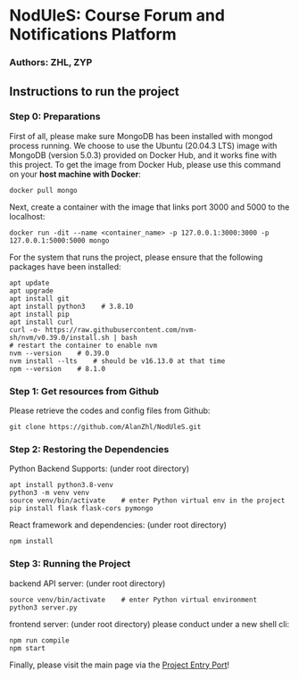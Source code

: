 # NodUleS: Course Forum and Notifications Platform
### Authors: ZHL, ZYP

## Instructions to run the project

### Step 0: Preparations
First of all, please make sure MongoDB has been installed with mongod process running. 
We choose to use the Ubuntu (20.04.3 LTS) image with MongoDB (version 5.0.3) provided on Docker Hub, and it works fine with this project. To get the image from Docker Hub, please use this command on your **host machine with Docker**:
```
docker pull mongo
```
Next, create a container with the image that links port 3000 and 5000 to the localhost:
```
docker run -dit --name <container_name> -p 127.0.0.1:3000:3000 -p 127.0.0.1:5000:5000 mongo
```
For the system that runs the project, please ensure that the following packages have been installed:
```
apt update
apt upgrade
apt install git
apt install python3    # 3.8.10
apt install pip
apt install curl
curl -o- https://raw.githubusercontent.com/nvm-sh/nvm/v0.39.0/install.sh | bash
# restart the container to enable nvm
nvm --version    # 0.39.0
nvm install --lts    # should be v16.13.0 at that time
npm --version    # 8.1.0
```

### Step 1: Get resources from Github
Please retrieve the codes and config files from Github:
```
git clone https://github.com/AlanZhl/NodUleS.git
```

### Step 2: Restoring the Dependencies
Python Backend Supports:
(under root directory)
```
apt install python3.8-venv
python3 -m venv venv
source venv/bin/activate    # enter Python virtual env in the project
pip install flask flask-cors pymongo
```
React framework and dependencies:
(under root directory)
```
npm install
```

### Step 3: Running the Project
backend API server:
(under root directory)
```
source venv/bin/activate	# enter Python virtual environment
python3 server.py
```
frontend server:
(under root directory) please conduct under a new shell cli:
```
npm run compile
npm start
```
Finally, please visit the main page via the [Project Entry Port](http://localhost:3000)!